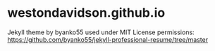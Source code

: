 # westondavidson.github.io
Jekyll theme by byanko55 used under MIT License permissions: https://github.com/byanko55/jekyll-professional-resume/tree/master